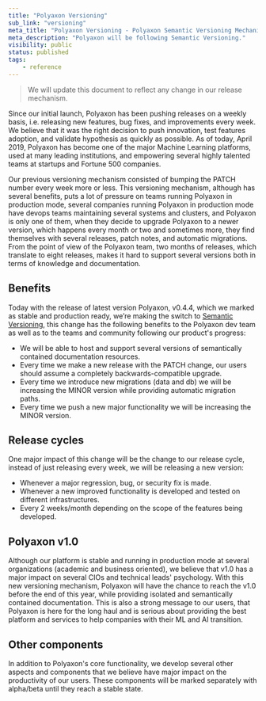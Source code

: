 ```yaml
---
title: "Polyaxon Versioning"
sub_link: "versioning"
meta_title: "Polyaxon Versioning - Polyaxon Semantic Versioning Mechanism"
meta_description: "Polyaxon will be following Semantic Versioning."
visibility: public
status: published
tags:
    - reference
---
```


> We will update this document to reflect any change in our release mechanism.

Since our initial launch, Polyaxon has been pushing releases on a weekly basis, i.e. releasing new features, bug fixes, and improvements every week. 
We believe that it was the right decision to push innovation, test features adoption, and validate hypothesis as quickly as possible. 
As of today, April 2019, Polyaxon has become one of the major Machine Learning platforms, used at many leading institutions, 
and empowering several highly talented teams at startups and Fortune 500 companies.

Our previous versioning mechanism consisted of bumping the PATCH number every week more or less. 
This versioning mechanism, although has several benefits, puts a lot of pressure on teams running Polyaxon in production mode, 
several companies running Polyaxon in production mode have devops teams maintaining several systems and clusters, and Polyaxon is only one of them, 
when they decide to upgrade Polyaxon to a newer version, which happens every month or two and sometimes more, 
they find themselves with several releases, patch notes, and automatic migrations. 
From the point of view of the Polyaxon team, two months of releases, which translate to eight releases, makes it hard to support several versions both in terms of knowledge and documentation.  

## Benefits

Today with the release of latest version Polyaxon, v0.4.4, which we marked as stable and production ready, 
we’re making the switch to [Semantic Versioning](https://semver.org/), this change has the following benefits to the Polyaxon dev team as well as to the teams and community following our product's progress:

 * We will be able to host and support several versions of semantically contained documentation resources.
 * Every time we make a new release with the PATCH change, our users should assume a completely backwards-compatible upgrade.
 * Every time we introduce new migrations (data and db) we will be increasing the MINOR version while providing automatic migration paths.
 * Every time we push a new major functionality we will be increasing the MINOR version.

## Release cycles

One major impact of this change will be the change to our release cycle, instead of just releasing every week, we will be releasing a new version:

  * Whenever a major regression, bug, or security fix is made.
  * Whenever a new improved functionality is developed and tested on different infrastructures.
  * Every 2 weeks/month depending on the scope of the features being developed. 

## Polyaxon v1.0

Although our platform is stable and running in production mode at several organizations (academic and business oriented), 
we believe that v1.0 has a major impact on several CIOs and technical leads' psychology. 
With this new versioning mechanism, Polyaxon will have the chance to reach the v1.0 before the end of this year, 
while providing isolated and semantically contained documentation. This is also a strong message to our users, 
that Polyaxon is here for the long haul and is serious about providing the best platform and services to help companies with their ML and AI transition.  

## Other components

In addition to Polyaxon's core functionality, we develop several other aspects and components that we believe have major impact on the productivity of our users. 
These components will be marked separately with alpha/beta until they reach a stable state.
